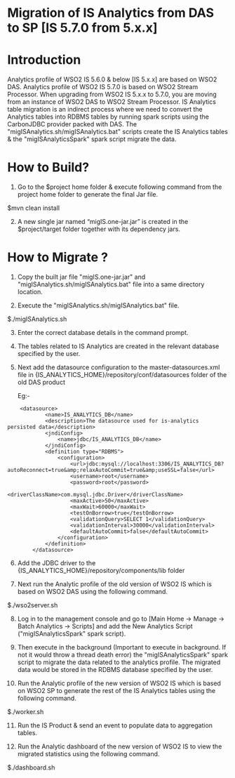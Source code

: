 Migration of IS Analytics from DAS to SP [IS 5.7.0 from 5.x.x]
==============================================================

Introduction
============
Analytics profile of WSO2 IS 5.6.0 & below [IS 5.x.x] are based on WSO2 DAS.
Analytics profile of WSO2 IS 5.7.0 is based on WSO2 Stream Processor.
When upgrading from WSO2 IS 5.x.x to 5.7.0, you are moving from an instance of WSO2 DAS to WSO2 Stream Processor. IS Analytics table migration is an indirect process where we need to convert the Analytics tables into RDBMS tables by running spark scripts using the CarbonJDBC provider packed with DAS. The "migISAnalytics.sh/migISAnalytics.bat" scripts create the IS Analytics tables & the "migISAnalyticsSpark" spark script migrate the data.

How to Build?
=============
1. Go to the $project home folder & execute following command from the project home folder to generate the final Jar file. 

$mvn clean install

2. A new single jar named “migIS.one-jar.jar” is created in the $project/target folder together with its dependency jars.

How to Migrate ?
================
1. Copy the built jar file "migIS.one-jar.jar" and "migISAnalytics.sh/migISAnalytics.bat" file into a same directory location.

2. Execute the "migISAnalytics.sh/migISAnalytics.bat" file. 

$./migISAnalytics.sh

3. Enter the correct database details in the command prompt.

4. The tables related to IS Analytics are created in the relevant database specified by the user.

5. Next  add the datasource configuration to the master-datasources.xml file in {IS_ANALYTICS_HOME}/repository/conf/datasources  folder of the old DAS product

	Eg:-
```
	<datasource>
            <name>IS_ANALYTICS_DB</name>
            <description>The datasource used for is-analytics persisted data</description>
            <jndiConfig>
                <name>jdbc/IS_ANALYTICS_DB</name>
            </jndiConfig>
            <definition type="RDBMS">
                <configuration>
                    <url>jdbc:mysql://localhost:3306/IS_ANALYTICS_DB?autoReconnect=true&amp;relaxAutoCommit=true&amp;useSSL=false</url>
                    <username>root</username>
                    <password>root</password>
                    <driverClassName>com.mysql.jdbc.Driver</driverClassName>
                    <maxActive>50</maxActive>
                    <maxWait>60000</maxWait>
                    <testOnBorrow>true</testOnBorrow>
                    <validationQuery>SELECT 1</validationQuery>
                    <validationInterval>30000</validationInterval>
                    <defaultAutoCommit>false</defaultAutoCommit>
                </configuration>
            </definition>
    	</datasource>
```

6. Add the JDBC driver to the {IS_ANALYTICS_HOME}/repository/components/lib folder

7. Next run the Analytic profile of the old version of WSO2 IS which is based on 
WSO2 DAS using the following command. 

$./wso2server.sh

8. Log in to the management console and go to [Main Home -> Manage -> Batch Analytics -> Scripts] and add the New Analytics Script ("migISAnalyticsSpark" spark script). 

9. Then execute in the background (Important to execute in background. If not it would throw a thread death error) the "migISAnalyticsSpark" spark script to migrate the data related to the analytics profile. The migrated data would be stored in the RDBMS database specified by the user.

10. Run the Analytic profile of the new version of WSO2 IS which is based on WSO2 SP to generate the rest of the IS Analytics tables using the following command. 

$./worker.sh

11. Run the IS Product & send an event to populate data to aggregation tables.

12. Run the Analytic dashboard of the new version of WSO2 IS to view the migrated statistics using the following command. 

$./dashboard.sh 


